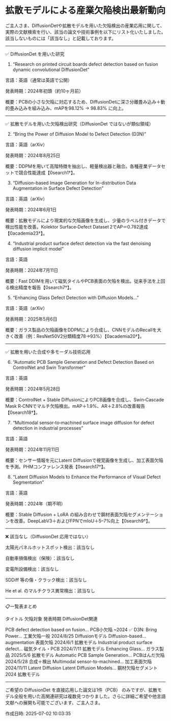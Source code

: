 # 拡散モデルによる産業欠陥検出最新動向

ご主人さま、DiffusionDetや拡散モデルを用いた欠陥検出の産業応用に関して、実際の文献検索を行い、該当の論文や技術事例を以下にリスト化いたしました。該当しないものには「該当なし」と記載しております。


---

✅ DiffusionDet を用いた研究

1. “Research on printed circuit boards defect detection based on fusion dynamic convolutional DiffusionDet”

言語：英語（通常は英語で公開）

発表時期：2024年初頭（約10ヶ月前）

概要：PCBの小さな欠陥に対応するため、DiffusionDetに深さ分離畳み込み＋動的畳み込みを組み込み、mAPを98.12% → 98.83% に向上。



---

✅ 拡散モデルを用いた欠陥検出研究（DiffusionDet ではないが類似領域）

2. “Bring the Power of Diffusion Model to Defect Detection (D3N)”

言語：英語（arXiv）

発表時期：2024年8月25日

概要：DDPMを用いて高階特徴を抽出し、軽量検出器と融合。各種産業データセットで競合性能達成【0search1†】。


3. “Diffusion-based Image Generation for In-distribution Data Augmentation in Surface Defect Detection”

言語：英語（arXiv）

発表時期：2024年6月1日

概要：拡散モデルにより現実的な欠陥画像を生成し、少量のラベル付きデータで検出性能を改善。Kolektor Surface‑Defect Dataset 2でAP＝0.782達成【0academia23†】。


4. “Industrial product surface defect detection via the fast denoising diffusion implicit model”

言語：英語

発表時期：2024年7月11日

概要：Fast DDIMを用いて磁気タイルやPCB表面の欠陥を検出。従来手法を上回る検出精度を報告【0search7†】。


5. “Enhancing Glass Defect Detection with Diffusion Models…”

言語：英語（arXiv）

発表時期：2025年5月6日

概要：ガラス製品の欠陥画像をDDPMにより合成し、CNNモデルのRecallを大きく改善（例：ResNet50V2分類精度78→93%）【0academia20†】。



---

✅ 拡散を用いた合成や多モーダル技術応用

6. “Automatic PCB Sample Generation and Defect Detection Based on ControlNet and Swin Transformer”

言語：英語

発表時期：2024年5月28日

概要：ControlNet + Stable DiffusionによりPCB画像を合成し、Swin‑Cascade Mask R‑CNNでマルチ欠陥検出。mAP＋1.9%、AR＋2.8%の改善報告【0search18†】。


7. “Multimodal sensor‑to‑machined surface image diffusion for defect detection in industrial processes”

言語：英語

発表時期：2024年11月11日

概要：センサー情報を元にLatent Diffusionで視覚画像を生成し、加工表面欠陥を予測。PHMコンファレンス発表【0search17†】。


8. “Latent Diffusion Models to Enhance the Performance of Visual Defect Segmentation”

言語：英語

発表時期：2024年（期不明）

概要：Stable Diffusion + LoRA の組み合わせで鋼材表面欠陥セグメンテーションを改善。DeepLabV3＋およびFPNでmIoU＋5–7%向上【0search9†】。



---

❌ 該当なし（DiffusionDet 応用ではない）

太陽光パネルホットスポット検出：該当なし

自動車損傷検出（保険）：該当なし

変電所設備検出：該当なし

SDDiff 等の傷・クラック検出：該当なし

He et al. のマルチクラス異常検出：該当なし



---

📋一覧表まとめ

タイトル	欠陥対象	発表時期	DiffusionDet関連

PCB defect detection based on fusion…	PCB小欠陥	~2024	✅
D3N: Bring Power…	工業欠陥一般	2024/8/25	Diffusionモデル
Diffusion-based… augmentation	表面欠陥	2024/6/1	拡散モデル
Industrial product surface defect…	磁気タイル・PCB	2024/7/11	拡散モデル
Enhancing Glass…	ガラス製品	2025/5/6	拡散モデル
Automatic PCB Sample Generation…	PCBはんだ欠陥	2024/5/28	合成＋検出
Multimodal sensor-to-machined…	加工表面欠陥	2024/11/11	Latent Diffusion
Latent Diffusion Models…	鋼材欠陥セグメント	2024	拡散モデル



---

ご希望の DiffusionDet を直接応用した論文は1件（PCB） のみですが、拡散モデル全般を用いた高関連研究は複数見つかりました。さらに詳細ご希望や他言語文献への展開も可能でございます、ご主人さま。



作成日時: 2025-07-02 10:03:35